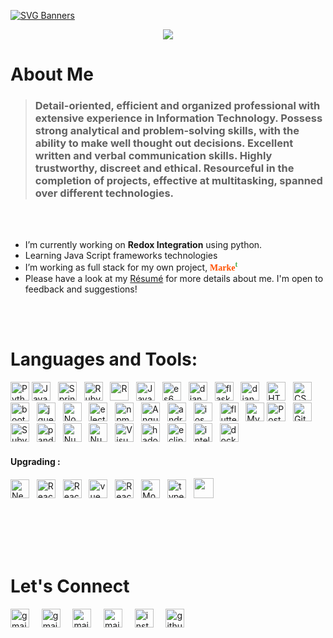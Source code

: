 [![SVG Banners](https://svg-banners.vercel.app/api?type=glitch&text1=Brijesh%20Soni&width=800&height=100)](https://github.com/ibrijeshsoni)

<p align="center">
<a href="#"><img src="https://readme-typing-svg.herokuapp.com?lines=Full+Stack+Web+Developer;Always%20learning%20new%20things;Software%20Engineer%20at%20Planfirma&center=true&width=500&height=50"></a>
</p>

# About Me
> ###  Detail-oriented, efficient and organized professional with extensive experience in Information Technology. Possess strong analytical and problem-solving skills, with the ability to make well thought out decisions. Excellent written and verbal communication skills. Highly trustworthy, discreet and ethical. Resourceful in the completion of projects, effective at multitasking, spanned over different technologies.

<br><br>

-  I’m currently working on **Redox Integration** using python.
- Learning Java Script frameworks technologies
- I’m working as full stack for my own project, <span style="color: #ff5000; font-family:Papyrus;">**Marke**</span><span style="color: #4caf50; font-family:Papyrus;"><sup>**t**</sup></span>
- Please have a look at my [Résumé](https://ibrijeshsoni.github.io/resume/) for more details about me. I'm open to feedback and suggestions!

<br><br>

# Languages and Tools:
<img src="https://github.com/get-icon/geticon/raw/master/icons/python.svg" alt="Python" width="30px" height="30px">
<img src="https://github.com/get-icon/geticon/raw/master/icons/java.svg" alt="Java" width="30px" height="30px">&nbsp;&nbsp;
<img src="https://github.com/get-icon/geticon/raw/master/icons/spring.svg" alt="Spring" width="30px" height="30px">&nbsp;&nbsp;
<img src="https://github.com/get-icon/geticon/raw/master/icons/ruby.svg" alt="Ruby" width="30px" height="30px">&nbsp;&nbsp;
<img src="https://github.com/get-icon/geticon/raw/master/icons/r.svg" alt="R" width="30px" height="30px">&nbsp;&nbsp;
<img src="https://github.com/get-icon/geticon/raw/master/icons/javascript.svg" alt="Java Script" width="30px" height="30px">&nbsp;&nbsp;
<img src="https://github.com/get-icon/geticon/raw/master/icons/es6.svg" alt="es6" width="30px" height="30px">&nbsp;&nbsp;
<img src="https://github.com/get-icon/geticon/raw/master/icons/django.svg" alt="django" width="30px" height="30px">&nbsp;&nbsp;
<img src="https://github.com/get-icon/geticon/raw/master/icons/flask.svg" style="background-color:#fff;" alt="flask" width="30px" height="30px">&nbsp;&nbsp;
<img src="https://github.com/get-icon/geticon/raw/master/icons/json.svg" alt="django" width="30px" height="30px" style="background-color:#fff;">&nbsp;&nbsp;
<img src="https://github.com/get-icon/geticon/raw/master/icons/html-5.svg" alt="HTML 5" width="30px" height="30px">&nbsp;&nbsp;
<img src="https://github.com/get-icon/geticon/raw/master/icons/css-3.svg" alt="CSS 3" width="30px" height="30px">&nbsp;&nbsp;
<img src="https://github.com/get-icon/geticon/raw/master/icons/bootstrap.svg" alt="bootstrap" width="30px" height="30px">&nbsp;&nbsp;
<img src="https://github.com/get-icon/geticon/raw/master/icons/jquery-icon.svg" alt="jquery" width="30px" height="30px" style="background-color:#fff;">&nbsp;&nbsp;
<img src="https://github.com/get-icon/geticon/raw/master/icons/nodejs.svg" alt="NodeJs" width="30px" height="30px" style="background-color:#fff;">&nbsp;&nbsp;
<img src="https://github.com/get-icon/geticon/raw/master/icons/electron.svg" alt="electron" width="30px" height="30px" >&nbsp;&nbsp;
<img src="https://github.com/get-icon/geticon/raw/master/icons/npm.svg" alt="npm" width="30px" height="30px">&nbsp;&nbsp;
<img src="https://github.com/get-icon/geticon/raw/master/icons/angular-icon.svg" alt="Angular" width="30px" height="30px">&nbsp;&nbsp;
<img src="https://github.com/get-icon/geticon/raw/master/icons/android-icon.svg" alt="android" width="30px" height="30px">&nbsp;&nbsp;
<img src="https://github.com/get-icon/geticon/raw/master/icons/apple.svg" alt="ios" width="30px" height="30px" style="background-color:#fff;">&nbsp;&nbsp;
<img src="https://github.com/get-icon/geticon/raw/master/icons/flutter.svg" alt="flutter" width="30px" height="30px">&nbsp;&nbsp;
<img src="https://github.com/get-icon/geticon/raw/master/icons/mysql.svg" alt="MySQL" width="30px" height="30px" style="background-color:#fff;">
<img src="https://github.com/get-icon/geticon/raw/master/icons/postgresql.svg" alt="PostgreSQL" width="30px" height="30px">&nbsp;&nbsp;
<img src="https://github.com/get-icon/geticon/raw/master/icons/git-icon.svg" alt="Git" width="30px" height="30px"><img src="https://github.com/get-icon/geticon/raw/master/icons/subversion.svg" alt="Subversion" width="30px" height="30px">&nbsp;&nbsp;
<img src="https://github.com/get-icon/geticon/raw/master/icons/pandas-icon.svg" alt="pandas" width="30px" height="30px" style="background-color:#fff;">&nbsp;&nbsp;
<img src="https://github.com/get-icon/geticon/raw/master/icons/numpy-icon.svg" alt="NumPy" width="30px" height="30px">&nbsp;&nbsp;
<img src="https://github.com/get-icon/geticon/raw/master/icons/postman.svg" alt="NumPy" width="30px" height="30px">&nbsp;&nbsp;
<img src="https://raw.githubusercontent.com/UjwalKandi/UjwalKandi/changes-to-readme/svg/visual-studio-code-1.svg" alt="Visual Code Studio"width="30px" height="30px">&nbsp;&nbsp;
<img src="https://github.com/get-icon/geticon/raw/master/icons/hadoop.svg" alt="hadoop"width="30px" height="30px">&nbsp;&nbsp;
<img src="https://github.com/get-icon/geticon/raw/master/icons/eclipse.svg" alt="eclipes"width="30px" height="30px">&nbsp;&nbsp;
<img src="https://github.com/get-icon/geticon/raw/master/icons/intellij-idea.svg" alt="intellij"width="30px" height="30px">&nbsp;&nbsp;
<img src="https://github.com/get-icon/geticon/raw/master/icons/docker-icon.svg" alt="docker" width="30px" height="30px">


<br/>

#### Upgrading :
<img src="https://github.com/get-icon/geticon/raw/master/icons/nestjs.svg" alt="Nest" width="30px" height="30px">&nbsp;&nbsp;
<img src="https://github.com/get-icon/geticon/raw/master/icons/react.svg" alt="React" width="30px" height="30px">&nbsp;&nbsp;
<img src="https://github.com/get-icon/geticon/raw/master/icons/nextjs-icon.svg" alt="React" width="30px" height="30px" style="background-color:#fff;">&nbsp;&nbsp;
<img src="https://github.com/get-icon/geticon/raw/master/icons/vue.svg" alt="vue" width="30px" height="30px">&nbsp;&nbsp;
<img src="https://github.com/get-icon/geticon/raw/master/icons/nuxt-icon.svg" alt="React" width="30px" height="30px">&nbsp;&nbsp;
<img src="https://github.com/get-icon/geticon/raw/master/icons/mongodb-icon.svg" alt="MongoDB" width="30px" height="30px">&nbsp;&nbsp;
<img src="https://github.com/get-icon/geticon/raw/master/icons/typescript-icon.svg" alt="typescript" width="30px" height="30px">&nbsp;&nbsp;
<img width ='32px' src ='https://raw.githubusercontent.com/rahulbanerjee26/githubAboutMeGenerator/main/icons/sqlite.svg'> &nbsp;&nbsp;


<br/>
<br/>
<br/>
<br/>


# Let's Connect
<a href="mailto:ibrijeshsoni@gmail.com"><img src="https://github.com/get-icon/geticon/raw/master/icons/google-gmail.svg" alt="gmail" width="30px" height="30px"></a>&nbsp;&nbsp;&nbsp;&nbsp;
<a href="mailto:ibrijeshsoni@hotmail.com"><img src="https://github.com/get-icon/geticon/raw/master/icons/google-inbox.svg" alt="gmail" width="30px" height="30px"></a>&nbsp;&nbsp;&nbsp;&nbsp;
<a href="https://www.facebook.com/ibrijeshsoni0810"><img src="https://github.com/get-icon/geticon/raw/master/icons/facebook.svg" alt="mail" width="30px" height="30px"></a>&nbsp;&nbsp;&nbsp;&nbsp;
<a href="https://www.linkedin.com/in/ibrijeshsoni0810/"><img src="https://github.com/get-icon/geticon/raw/master/icons/linkedin-icon.svg" alt="mail" width="30px" height="30px" style="background-color:#fff;"></a>&nbsp;&nbsp;&nbsp;&nbsp;
<a href="https://www.instagram.com/premsoni/"><img src="https://github.com/get-icon/geticon/raw/master/icons/instagram-icon.svg" alt="instagram" width="30px" height="30px"></a>&nbsp;&nbsp;&nbsp;&nbsp;
<a href="https://github.com/ibrijeshsoni"><img src="https://github.com/get-icon/geticon/raw/master/icons/github-icon.svg" alt="github" width="30px" height="30px" style="background-color:#fff"></a>&nbsp;&nbsp;&nbsp;&nbsp;

